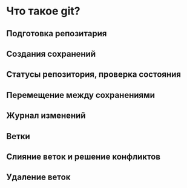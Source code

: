 # Что такое git?
## Подготовка репозитария 
## Создания сохранений 
## Статусы репозитория, проверка состояния
## Перемещение между сохранениями
## Журнал изменений 
## Ветки
## Слияние веток и решение конфликтов
## Удаление веток

